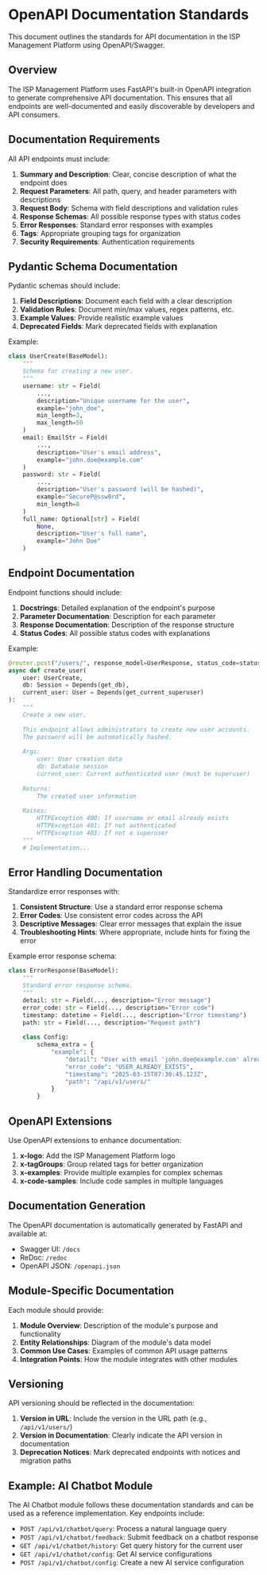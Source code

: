 # OpenAPI Documentation Standards

This document outlines the standards for API documentation in the ISP Management Platform using OpenAPI/Swagger.

## Overview

The ISP Management Platform uses FastAPI's built-in OpenAPI integration to generate comprehensive API documentation. This ensures that all endpoints are well-documented and easily discoverable by developers and API consumers.

## Documentation Requirements

All API endpoints must include:

1. **Summary and Description**: Clear, concise description of what the endpoint does
2. **Request Parameters**: All path, query, and header parameters with descriptions
3. **Request Body**: Schema with field descriptions and validation rules
4. **Response Schemas**: All possible response types with status codes
5. **Error Responses**: Standard error responses with examples
6. **Tags**: Appropriate grouping tags for organization
7. **Security Requirements**: Authentication requirements

## Pydantic Schema Documentation

Pydantic schemas should include:

1. **Field Descriptions**: Document each field with a clear description
2. **Validation Rules**: Document min/max values, regex patterns, etc.
3. **Example Values**: Provide realistic example values
4. **Deprecated Fields**: Mark deprecated fields with explanation

Example:
```python
class UserCreate(BaseModel):
    """
    Schema for creating a new user.
    """
    username: str = Field(
        ..., 
        description="Unique username for the user",
        example="john_doe",
        min_length=3,
        max_length=50
    )
    email: EmailStr = Field(
        ..., 
        description="User's email address",
        example="john.doe@example.com"
    )
    password: str = Field(
        ..., 
        description="User's password (will be hashed)",
        example="SecureP@ssw0rd",
        min_length=8
    )
    full_name: Optional[str] = Field(
        None, 
        description="User's full name",
        example="John Doe"
    )
```

## Endpoint Documentation

Endpoint functions should include:

1. **Docstrings**: Detailed explanation of the endpoint's purpose
2. **Parameter Documentation**: Description for each parameter
3. **Response Documentation**: Description of the response structure
4. **Status Codes**: All possible status codes with explanations

Example:
```python
@router.post("/users/", response_model=UserResponse, status_code=status.HTTP_201_CREATED, tags=["Users"])
async def create_user(
    user: UserCreate,
    db: Session = Depends(get_db),
    current_user: User = Depends(get_current_superuser)
):
    """
    Create a new user.
    
    This endpoint allows administrators to create new user accounts.
    The password will be automatically hashed.
    
    Args:
        user: User creation data
        db: Database session
        current_user: Current authenticated user (must be superuser)
        
    Returns:
        The created user information
        
    Raises:
        HTTPException 400: If username or email already exists
        HTTPException 401: If not authenticated
        HTTPException 403: If not a superuser
    """
    # Implementation...
```

## Error Handling Documentation

Standardize error responses with:

1. **Consistent Structure**: Use a standard error response schema
2. **Error Codes**: Use consistent error codes across the API
3. **Descriptive Messages**: Clear error messages that explain the issue
4. **Troubleshooting Hints**: Where appropriate, include hints for fixing the error

Example error response schema:
```python
class ErrorResponse(BaseModel):
    """
    Standard error response schema.
    """
    detail: str = Field(..., description="Error message")
    error_code: str = Field(..., description="Error code")
    timestamp: datetime = Field(..., description="Error timestamp")
    path: str = Field(..., description="Request path")
    
    class Config:
        schema_extra = {
            "example": {
                "detail": "User with email 'john.doe@example.com' already exists",
                "error_code": "USER_ALREADY_EXISTS",
                "timestamp": "2025-03-15T07:30:45.123Z",
                "path": "/api/v1/users/"
            }
        }
```

## OpenAPI Extensions

Use OpenAPI extensions to enhance documentation:

1. **x-logo**: Add the ISP Management Platform logo
2. **x-tagGroups**: Group related tags for better organization
3. **x-examples**: Provide multiple examples for complex schemas
4. **x-code-samples**: Include code samples in multiple languages

## Documentation Generation

The OpenAPI documentation is automatically generated by FastAPI and available at:

- Swagger UI: `/docs`
- ReDoc: `/redoc`
- OpenAPI JSON: `/openapi.json`

## Module-Specific Documentation

Each module should provide:

1. **Module Overview**: Description of the module's purpose and functionality
2. **Entity Relationships**: Diagram of the module's data model
3. **Common Use Cases**: Examples of common API usage patterns
4. **Integration Points**: How the module integrates with other modules

## Versioning

API versioning should be reflected in the documentation:

1. **Version in URL**: Include the version in the URL path (e.g., `/api/v1/users/`)
2. **Version in Documentation**: Clearly indicate the API version in documentation
3. **Deprecation Notices**: Mark deprecated endpoints with notices and migration paths

## Example: AI Chatbot Module

The AI Chatbot module follows these documentation standards and can be used as a reference implementation. Key endpoints include:

- `POST /api/v1/chatbot/query`: Process a natural language query
- `POST /api/v1/chatbot/feedback`: Submit feedback on a chatbot response
- `GET /api/v1/chatbot/history`: Get query history for the current user
- `GET /api/v1/chatbot/config`: Get AI service configurations
- `POST /api/v1/chatbot/config`: Create a new AI service configuration
